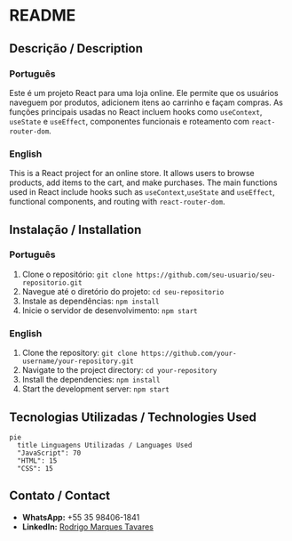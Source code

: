 # README

## Descrição / Description

### Português
Este é um projeto React para uma loja online. Ele permite que os usuários naveguem por produtos, adicionem itens ao carrinho e façam compras. As funções principais usadas no React incluem hooks como `useContext`, `useState` e `useEffect`, componentes funcionais e roteamento com `react-router-dom`.

### English
This is a React project for an online store. It allows users to browse products, add items to the cart, and make purchases. The main functions used in React include hooks such as `useContext`,`useState` and `useEffect`, functional components, and routing with `react-router-dom`.

## Instalação / Installation

### Português
1. Clone o repositório: `git clone https://github.com/seu-usuario/seu-repositorio.git`
2. Navegue até o diretório do projeto: `cd seu-repositorio`
3. Instale as dependências: `npm install`
4. Inicie o servidor de desenvolvimento: `npm start`

### English
1. Clone the repository: `git clone https://github.com/your-username/your-repository.git`
2. Navigate to the project directory: `cd your-repository`
3. Install the dependencies: `npm install`
4. Start the development server: `npm start`

## Tecnologias Utilizadas / Technologies Used

```mermaid
pie
  title Linguagens Utilizadas / Languages Used
  "JavaScript": 70
  "HTML": 15
  "CSS": 15
```

## Contato / Contact

- **WhatsApp:** +55 35 98406-1841
- **LinkedIn:** [Rodrigo Marques Tavares](https://www.linkedin.com/in/rodrigo-marques-tavares-9482b4226/)